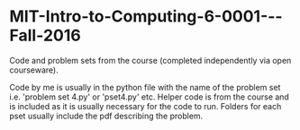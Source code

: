 # MIT-Intro-to-Computing-6-0001---Fall-2016
Code and problem sets from the course  (completed independently via open courseware).


Code by me is usually in the python file with the name of the problem set i.e. 'problem set 4.py' or 'pset4.py' etc.
Helper code is from the course and is included as it is usually necessary for the code to run.
Folders for each pset usually include the pdf describing the problem.
